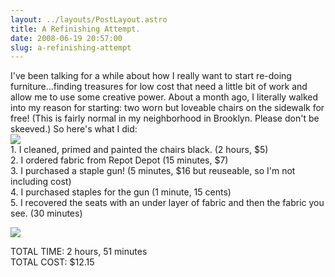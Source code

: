```yaml
---
layout: ../layouts/PostLayout.astro
title: A Refinishing Attempt.
date: 2008-06-19 20:57:00
slug: a-refinishing-attempt
---
```


I've been talking for a while about how I really want to start re-doing furniture...finding treasures for low cost that need a little bit of work and allow me to use some creative power. About a month ago, I literally walked into my reason for starting: two worn but loveable chairs on the sidewalk for free! (This is fairly normal in my neighborhood in Brooklyn. Please don't be skeeved.) So here's what I did:  
[![](http://4.bp.blogspot.com/_uemGSKgAPTU/SFrJz9GA1sI/AAAAAAAAALg/xN0M_A-t6Cs/s200/IMG_2566.JPG)](http://4.bp.blogspot.com/_uemGSKgAPTU/SFrJz9GA1sI/AAAAAAAAALg/xN0M_A-t6Cs/s1600-h/IMG_2566.JPG)  
1\. I cleaned, primed and painted the chairs black. (2 hours, $5)  
2\. I ordered fabric from Repot Depot (15 minutes, $7)  
3\. I purchased a staple gun! (5 minutes, $16 but reuseable, so I'm not including cost)  
4\. I purchased staples for the gun (1 minute, 15 cents)  
5\. I recovered the seats with an under layer of fabric and then the fabric you see. (30 minutes)  
  
  
[![](http://3.bp.blogspot.com/_uemGSKgAPTU/SFr9VaaJAZI/AAAAAAAAALo/5bhAqCgIXSk/s200/IMG_2614.JPG)](http://3.bp.blogspot.com/_uemGSKgAPTU/SFr9VaaJAZI/AAAAAAAAALo/5bhAqCgIXSk/s1600-h/IMG_2614.JPG)  
  
  
  
TOTAL TIME: 2 hours, 51 minutes  
TOTAL COST: $12.15